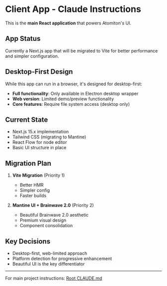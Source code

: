 # Client App - Claude Instructions

This is the **main React application** that powers Atomiton's UI.

## App Status

Currently a Next.js app that will be migrated to Vite for better performance and simpler configuration.

## Desktop-First Design

While this app can run in a browser, it's designed for desktop-first:

- **Full functionality**: Only available in Electron desktop wrapper
- **Web version**: Limited demo/preview functionality
- **Core features**: Require file system access (desktop only)

## Current State

- Next.js 15.x implementation
- Tailwind CSS (migrating to Mantine)
- React Flow for node editor
- Basic UI structure in place

## Migration Plan

1. **Vite Migration** (Priority 1)
   - Better HMR
   - Simpler config
   - Faster builds

2. **Mantine UI + Brainwave 2.0** (Priority 2)
   - Beautiful Brainwave 2.0 aesthetic
   - Premium visual design
   - Component consolidation

## Key Decisions

- Desktop-first, web-limited approach
- Platform detection for progressive enhancement
- Beautiful UI is the key differentiator

---

For main project instructions: [Root CLAUDE.md](../../../.claude/CLAUDE.md)
